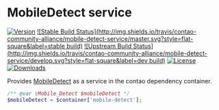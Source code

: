 MobileDetect service
====================
[![Version](http://img.shields.io/packagist/v/contao-community-alliance/mobile-detect-service.svg?style=flat-square)](https://packagist.org/packages/contao-community-alliance/mobile-detect-service)
[![Stable Build Status](http://img.shields.io/travis/contao-community-alliance/mobile-detect-service/master.svg?style=flat-square&label=stable build)](https://travis-ci.org/contao-community-alliance/mobile-detect-service)
[![Upstream Build Status](http://img.shields.io/travis/contao-community-alliance/mobile-detect-service/develop.svg?style=flat-square&label=dev build)](https://travis-ci.org/contao-community-alliance/mobile-detect-service)
[![License](http://img.shields.io/packagist/l/contao-community-alliance/mobile-detect-service.svg?style=flat-square)](http://spdx.org/licenses/LGPL-3.0+)
[![Downloads](http://img.shields.io/packagist/dt/contao-community-alliance/mobile-detect-service.svg?style=flat-square)](https://packagist.org/packages/contao-community-alliance/mobile-detect-service)

Provides [MobileDetect](https://github.com/serbanghita/Mobile-Detect) as a service in the contao dependency container.

```php
/** @var \Mobile_Detect $mobileDetect */
$mobileDetect = $container['mobile-detect'];
```

